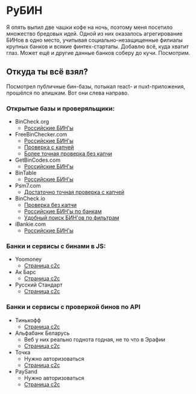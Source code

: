 # РуБИН

Я опять выпил две чашки кофе на ночь, поэтому меня посетило множество бредовых идей.
Одной из них оказалось агрегирование БИНов в одно место, учитывая социально-незащищенные филиалы крупных банков и
всякие финтех-стартапы. Добавлю всё, куда хватит глаз. Может ещё и другие данные банков соберу до кучи. Посмотрим.

## Откуда ты всё взял?

Посмотрел публичные бин-базы, потыкал react- и nuxt-приложения, прошёлся по апишкам. Вот они слева направо.

### Открытые базы и проверяльщики:
* BinCheck.org
    * [Российские БИН'ы](https://bincheck.org/russia)
* FreeBinChecker.com
    * [Российские БИН'ы](https://www.freebinchecker.com/russian-federation-bin-list)
    * [Проверка с капчей](https://www.freebinchecker.com/)
    * [Более точная проверка без капчи](https://www.freebinchecker.com/bin-checker/)
* GetBinCodes.com
    * [Российские БИН'ы](https://www.getbincodes.com/country-russia/)
* BinTable
    * [Российские БИН'ы](https://bintable.com/country/ru)
* Psm7.com
    * [Достаточно точная проверка с капчей](https://psm7.com/bin-card)
* BinCheck.io
    * [Проверка без капчи](https://bincheck.io/)
    * [Российские БИН'ы по банкам](https://bincheck.io/ru)
    * [Удобный поиск БИН'ов по фильтрам](https://bincheck.io/bin-search)
* iBankie.com
    * [Российские БИН'ы](https://ibankie.com/ru/banks/ru/russian-standard-bank/bins)

### Банки и сервисы с бинами в JS:
* Yoomoney
    * [Страница c2c](https://yoomoney.ru/transfer/a2c)
* Ак Барс
    * [Страница c2c](https://ecom.akbars.ru/cgi-bin/cgi_link?TERMINAL=93200011)
* Русский Стандарт
    * [Страница c2c](https://www.rsb.ru/platezhi-perevody/s-karty-na-kartu/)

### Банки и сервисы с проверкой бинов по API
* Тинькофф
    * [Страница c2c](https://www.tinkoff.ru/cardtocard/)
* Альфабанк Беларусь
    * Веб у них реально годнота годная, не то что в Эрафии
    * [Страница c2c](https://perevod.alfabank.by/payment/merchants/p2p_transferhub_v2/index.html)
* Точка
    * Нужно авторизоваться
    * [Страница c2c](https://x.tochka.com/m/card_payment)
* PaySand
    * Нужно авторизоваться
    * [Страница c2c](https://paysend.com/auth/send)
